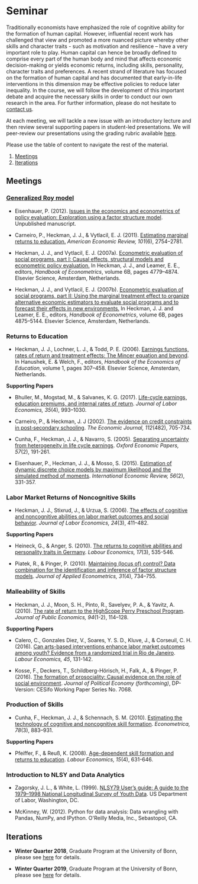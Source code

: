 ﻿# Seminar

Traditionally economists have emphasized the role of cognitive ability for the formation of human capital. However, influential recent work has challenged that view and promoted a more nuanced picture whereby other skills and character traits - such as motivation and resilience – have a very important role to play. Human capital can hence be broadly defined to comprise every part of the human body and mind that affects economic decision-making or yields economic returns, including skills, personality, character traits and preferences. A recent strand of literature has focused on the formation of human capital and has documented that early-in-life interventions in this dimension may be effective policies to reduce later inequality. In the course, we will follow the development of this important debate and acquire the necessary skills in order to conduct our own research in the area. For further information, please do not hesitate to [contact us](https://join.slack.com/t/humancapitalanalysis/shared_invite/enQtNDQ0ODkyODYyODA2LWEyZjdlNWYwYmUyNzlkOWFkNWJkMGI5M2M4ZWUyMThhNWNiMmJhY2ZjY2E4YzE3NGQ5MzcxZTRhN2QxYjgxYWY).

At each meeting, we will tackle a new issue with an introductory lecture and then review several supporting papers in student-led presentations. We will peer-review our presentations using the grading rubric available [here](https://github.com/HumanCapitalAnalysis/seminar/blob/master/material/presentation-grading.pdf).

Please use the table of content to navigate the rest of the material.

1. [Meetings](#meetings)
2. [Iterations](#iterations)

## Meetings <a name="meetings"></a>

### [Generalized Roy model](https://github.com/HumanCapitalAnalysis/talks/blob/master/distribution/overviews/01_intro_generalized_roy.pdf)

* Eisenhauer, P. (2012). [Issues in the economics and econometrics of policy evaluation: Exploration using a factor structure model](https://github.com/HumanCapitalAnalysis/policy-evaluation/blob/master/distribution/Eisenhauer_2012.pdf). Unpublished manuscript.

* Carneiro, P., Heckman, J. J., & Vytlacil, E. J. (2011). [Estimating marginal returns to education.](https://www.aeaweb.org/articles?id=10.1257/aer.101.6.2754) *American Economic Review, 101*(6), 2754–2781.

* Heckman, J. J., and Vytlacil, E. J. (2007a). [Econometric evaluation of social programs, part
I: Causal effects, structural models and econometric policy evaluation.](http://ac.els-cdn.com/S1573441207060709/1-s2.0-S1573441207060709-main.pdf?_tid=b933f5c8-6bbe-11e7-8ae8-00000aacb35d&acdnat=1500385435_c69182d36b79b66bbce5f5a7c593617c) In Heckman, J. J., and Leamer, E. E., editors, *Handbook of Econometrics*, volume 6B, pages 4779–4874. Elsevier Science, Amsterdam, Netherlands.

* Heckman, J. J., and Vytlacil, E. J. (2007b). [Econometric evaluation of social programs, part
II: Using the marginal treatment effect to organize alternative economic estimators to evaluate social programs and to forecast their effects in new environments.](http://ac.els-cdn.com/S1573441207060710/1-s2.0-S1573441207060710-main.pdf?_tid=5ccb4ace-6bbf-11e7-807b-00000aab0f26&acdnat=1500385710_c3706f18138fabe356b0f3ebddd75670) In Heckman, J. J. and Leamer, E. E., editors, *Handbook of Econometrics*, volume 6B, pages 4875–5144. Elsevier Science, Amsterdam, Netherlands.


### Returns to Education

* Heckman, J. J., Lochner, L. J., & Todd, P. E. (2006). [Earnings functions, rates of return and treatment effects: The Mincer equation and beyond](https://www.sciencedirect.com/science/article/pii/S1574069206010075). In Hanushek, E. & Welch, F., editors, *Handbook of the Economics of Education*, volume 1, pages 307–458. Elsevier Science, Amsterdam, Netherlands.

**Supporting Papers**

* Bhuller, M., Mogstad, M., & Salvanes, K. G. (2017). [Life-cycle earnings, education premiums, and internal rates of return](https://www.journals.uchicago.edu/doi/pdfplus/10.1086/692509). *Journal of Labor Economics, 35*(4), 993–1030.

* Carneiro, P., & Heckman, J. J (2002). [The evidence on credit constraints in post‐secondary schooling](https://onlinelibrary.wiley.com/doi/abs/10.1111/1468-0297.00075). *The Economic Journal, 112*(482), 705-734.

* Cunha, F., Heckman, J. J., & Navarro, S. (2005). [Separating uncertainty from heterogeneity in life cycle earnings](https://academic.oup.com/oep/article/57/2/191/2361921). *Oxford Economic Papers, 57*(2), 191-261.

* Eisenhauer, P., Heckman, J. J., & Mosso, S. (2015). [Estimation of dynamic discrete choice models by maximum likelihood and the simulated method of moments](https://onlinelibrary.wiley.com/doi/pdf/10.1111/iere.12107). *International Economic Review, 56*(2), 331-357.


### Labor Market Returns of Noncognitive Skills

* Heckman, J. J., Stixrud, J., & Urzua, S. (2006). [The effects of cognitive and noncognitive abilities on labor market outcomes and social behavior](https://www.journals.uchicago.edu/doi/pdfplus/10.1086/504455). *Journal of Labor Economics, 24*(3), 411–482.

**Supporting Papers**

* Heineck, G., & Anger, S. (2010). [The returns to cognitive abilities and personality traits in Germany](https://www.sciencedirect.com/science/article/pii/S0927537109000670). *Labour Economics, 17*(3), 535-546.

* Piatek, R., & Pinger, P. (2010). [Maintaining (locus of) control? Data combination for the identification and inference of factor structure models](https://onlinelibrary.wiley.com/doi/abs/10.1002/jae.2456). *Journal of Applied Econometrics, 31*(4), 734–755.


### Malleability of Skills

 * Heckman, J. J., Moon, S. H., Pinto, R., Savelyev, P. A., & Yavitz, A. (2010). [The rate of return to the HighScope Perry Preschool Program](https://www.sciencedirect.com/science/article/pii/S0047272709001418). *Journal of Public Economics, 94*(1-2), 114–128.

 **Supporting Papers**

 * Calero, C., Gonzales Diez, V., Soares, Y. S. D., Kluve, J., & Corseuil, C. H. (2016). [Can arts-based interventions enhance labor market outcomes among youth? Evidence from a randomized trial in Rio de Janeiro](https://www.sciencedirect.com/science/article/pii/S0927537116303396). *Labour Economics, 45*, 131-142.

 * Kosse, F., Deckers, T., Schildberg-Hörisch, H., Falk, A., & Pinger, P. (2016). [The formation of prosociality: Causal evidence on the role of social environment](https://papers.ssrn.com/sol3/papers.cfm?abstract_id=3211780). *Journal of Political Economy (forthcoming)*, DP-Version: CESifo Working Paper Series No. 7068.

### Production of Skills

* Cunha, F., Heckman, J. J., & Schennach, S. M. (2010). [Estimating the technology of cognitive and noncognitive skill formation](https://onlinelibrary.wiley.com/doi/abs/10.3982/ECTA6551). *Econometrica, 78*(3), 883–931.

 **Supporting Papers**

 * Pfeiffer, F., & Reuß, K. (2008). [Age-dependent skill formation and returns to education](https://www.sciencedirect.com/science/article/pii/S0927537108000365). *Labour Economics, 15*(4), 631-646.

### Introduction to NLSY and Data Analytics

* Zagorsky, J. L., & White, L. (1999). [NLSY79 User’s guide: A guide to the 1979–1998 National Longitudinal Survey of Youth Data](https://www.bls.gov/nls/79guide/2001/nls79g0.pdf). US Department of Labor, Washington, DC.

* McKinney, W. (2012). Python for data analysis: Data wrangling with Pandas, NumPy, and IPython. O'Reilly Media, Inc., Sebastopol, CA.

## Iterations <a name="iterations"></a>

* **Winter Quarter 2018**, Graduate Program at the University of Bonn, please see [here](https://github.com/HumanCapitalAnalysis/research-module/blob/master/iterations/bonn_ws_2018/README.md) for details.

* **Winter Quarter 2019**, Graduate Program at the University of Bonn, please see [here](https://github.com/HumanCapitalAnalysis/research-module/blob/master/iterations/bonn_ws_2019/README.md) for details.
